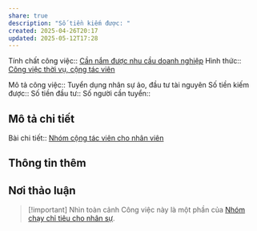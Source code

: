 ```yaml
---
share: true
description: "Số tiền kiếm được: "
created: 2025-04-26T20:17
updated: 2025-05-12T17:28
---
```


Tính chất công việc:: [Cần nắm được nhu cầu doanh nghiệp](../../1.%20T%C3%ADnh%20ch%E1%BA%A5t%20c%C3%B4ng%20vi%E1%BB%87c/Theo%20nguy%C3%AAn%20li%E1%BB%87u,%20ngu%E1%BB%93n%20th%C3%B4ng%20tin/C%E1%BA%A7n%20n%E1%BA%AFm%20%C4%91%C6%B0%E1%BB%A3c%20nhu%20c%E1%BA%A7u%20doanh%20nghi%E1%BB%87p.md)
Hình thức:: [Công việc thời vụ, cộng tác viên](../C%C3%B4ng%20vi%E1%BB%87c%20th%E1%BB%9Di%20v%E1%BB%A5,%20c%E1%BB%99ng%20t%C3%A1c%20vi%C3%AAn/index.md)

Mô tả công việc:: Tuyển dụng nhân sự ảo, đầu tư tài nguyên
Số tiền kiếm được:: 
Số tiền đầu tư:: 
Số người cần tuyển:: 

## Mô tả chi tiết
Bài chi tiết:: [Nhóm cộng tác viên cho nhân viên](../../../../%F0%9F%93%90D%E1%BB%B1%20%C3%A1n/Ch%E1%BA%A1y%20ch%E1%BB%89%20ti%C3%AAu/index.md)
## Thông tin thêm
## Nơi thảo luận

> [!important] Nhìn toàn cảnh
> Công việc này là một phần của [Nhóm chạy chỉ tiêu cho nhân sự](../../../../%F0%9F%93%90D%E1%BB%B1%20%C3%A1n/Ch%E1%BA%A1y%20ch%E1%BB%89%20ti%C3%AAu/index.md).
